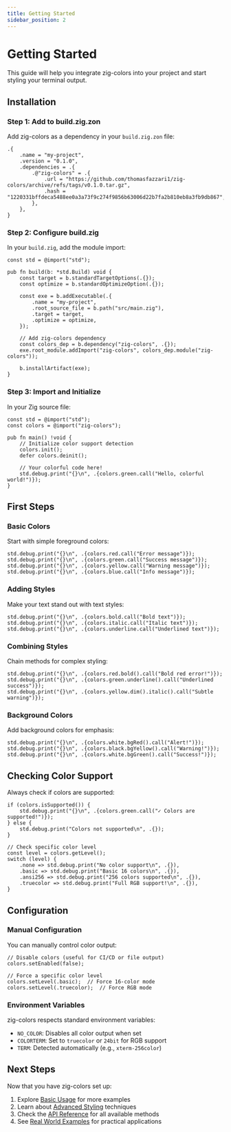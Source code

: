 ```yaml
---
title: Getting Started
sidebar_position: 2
---
```


# Getting Started

This guide will help you integrate zig-colors into your project and start styling your terminal output.

## Installation

### Step 1: Add to build.zig.zon

Add zig-colors as a dependency in your `build.zig.zon` file:

```zig
.{
    .name = "my-project",
    .version = "0.1.0",
    .dependencies = .{
        .@"zig-colors" = .{
            .url = "https://github.com/thomasfazzari1/zig-colors/archive/refs/tags/v0.1.0.tar.gz",
            .hash = "1220331bffdeca5488ee0a3a73f9c274f9856b63006d22b7fa2b810eb8a3fb9db867",
        },
    },
}
```

### Step 2: Configure build.zig

In your `build.zig`, add the module import:

```zig
const std = @import("std");

pub fn build(b: *std.Build) void {
    const target = b.standardTargetOptions(.{});
    const optimize = b.standardOptimizeOption(.{});

    const exe = b.addExecutable(.{
        .name = "my-project",
        .root_source_file = b.path("src/main.zig"),
        .target = target,
        .optimize = optimize,
    });

    // Add zig-colors dependency
    const colors_dep = b.dependency("zig-colors", .{});
    exe.root_module.addImport("zig-colors", colors_dep.module("zig-colors"));

    b.installArtifact(exe);
}
```

### Step 3: Import and Initialize

In your Zig source file:

```zig
const std = @import("std");
const colors = @import("zig-colors");

pub fn main() !void {
    // Initialize color support detection
    colors.init();
    defer colors.deinit();

    // Your colorful code here!
    std.debug.print("{}\n", .{colors.green.call("Hello, colorful world!")});
}
```

## First Steps

### Basic Colors

Start with simple foreground colors:

```zig
std.debug.print("{}\n", .{colors.red.call("Error message")});
std.debug.print("{}\n", .{colors.green.call("Success message")});
std.debug.print("{}\n", .{colors.yellow.call("Warning message")});
std.debug.print("{}\n", .{colors.blue.call("Info message")});
```

### Adding Styles

Make your text stand out with text styles:

```zig
std.debug.print("{}\n", .{colors.bold.call("Bold text")});
std.debug.print("{}\n", .{colors.italic.call("Italic text")});
std.debug.print("{}\n", .{colors.underline.call("Underlined text")});
```

### Combining Styles

Chain methods for complex styling:

```zig
std.debug.print("{}\n", .{colors.red.bold().call("Bold red error!")});
std.debug.print("{}\n", .{colors.green.underline().call("Underlined success")});
std.debug.print("{}\n", .{colors.yellow.dim().italic().call("Subtle warning")});
```

### Background Colors

Add background colors for emphasis:

```zig
std.debug.print("{}\n", .{colors.white.bgRed().call("Alert!")});
std.debug.print("{}\n", .{colors.black.bgYellow().call("Warning!")});
std.debug.print("{}\n", .{colors.white.bgGreen().call("Success!")});
```

## Checking Color Support

Always check if colors are supported:

```zig
if (colors.isSupported()) {
    std.debug.print("{}\n", .{colors.green.call("✓ Colors are supported!")});
} else {
    std.debug.print("Colors not supported\n", .{});
}

// Check specific color level
const level = colors.getLevel();
switch (level) {
    .none => std.debug.print("No color support\n", .{}),
    .basic => std.debug.print("Basic 16 colors\n", .{}),
    .ansi256 => std.debug.print("256 colors supported\n", .{}),
    .truecolor => std.debug.print("Full RGB support!\n", .{}),
}
```

## Configuration

### Manual Configuration

You can manually control color output:

```zig
// Disable colors (useful for CI/CD or file output)
colors.setEnabled(false);

// Force a specific color level
colors.setLevel(.basic);  // Force 16-color mode
colors.setLevel(.truecolor);  // Force RGB mode
```

### Environment Variables

zig-colors respects standard environment variables:

- `NO_COLOR`: Disables all color output when set
- `COLORTERM`: Set to `truecolor` or `24bit` for RGB support
- `TERM`: Detected automatically (e.g., `xterm-256color`)

## Next Steps

Now that you have zig-colors set up:

1. Explore [Basic Usage](examples/basic-usage.md) for more examples
2. Learn about [Advanced Styling](examples/advanced-styling.md) techniques
3. Check the [API Reference](api/colors.md) for all available methods
4. See [Real World Examples](examples/real-world.md) for practical applications

